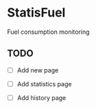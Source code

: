 # StatisFuel

Fuel consumption monitoring

## TODO

- [ ] Add new page
- [ ] Add statistics page
- [ ] Add history page

